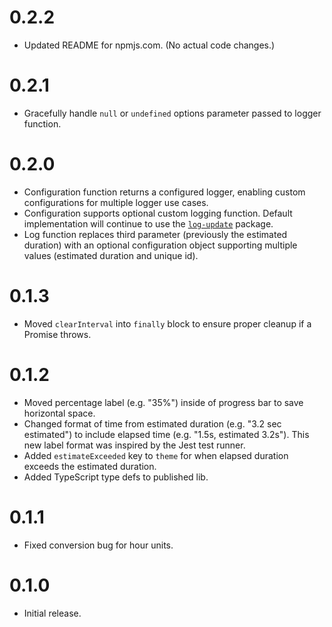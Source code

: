 # 0.2.2
* Updated README for npmjs.com. (No actual code changes.)

# 0.2.1
* Gracefully handle `null` or `undefined` options parameter passed to logger function.

# 0.2.0
* Configuration function returns a configured logger, enabling custom configurations for multiple logger use cases.
* Configuration supports optional custom logging function. Default implementation will continue to use the [`log-update`](https://www.npmjs.com/package/log-update) package.
* Log function replaces third parameter (previously the estimated duration) with an optional configuration object supporting multiple values (estimated duration and unique id).

# 0.1.3
* Moved `clearInterval` into `finally` block to ensure proper cleanup if a Promise throws.

# 0.1.2
* Moved percentage label (e.g. "35%") inside of progress bar to save horizontal space.
* Changed format of time from estimated duration (e.g. "3.2 sec estimated") to include elapsed time (e.g. "1.5s, estimated 3.2s"). This new label format was inspired by the Jest test runner.
* Added `estimateExceeded` key to `theme` for when elapsed duration exceeds the estimated duration.
* Added TypeScript type defs to published lib.

# 0.1.1
* Fixed conversion bug for hour units.

# 0.1.0
* Initial release.